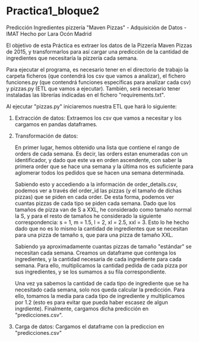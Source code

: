 # Practica1_bloque2

Predicción Ingredientes pizzería "Maven Pizzas" - Adquisición de Datos - IMAT
Hecho por Lara Ocón Madrid

El objetivo de esta Práctica es extraer los datos de la Pizzería Maven Pizzas de 2015, y transformarlos para así
cargar una predicción de la cantidad de ingredientes que necesitaría la pizzería cada semana.

Para ejecutar el programa, es necesario tener en el directorio de trabajo la carpeta ficheros (que contendrá los csv que vamos a analizar), el fichero funciones.py (que contendrá funciones específicas para analizar cada csv) y pizzas.py (ETL que vamos a ejecutar).
También, será necesario tener instaladas las librerías indicadas en el fichero "requirements.txt".

Al ejecutar "pizzas.py" iniciaremos nuestra ETL que hará lo siguiente:

1) Extracción de datos: Extraemos los csv que vamos a necesitar y los cargamos en pandas dataframes.

2) Transformación de datos:

    En primer lugar, hemos obtenido una lista que contiene el rango de orders de cada semana. Es decir, las orders estan enumeradas con un identificador, y dado que este va en orden ascendente, con saber la primera order que se hace una semana y la última nos es suficiente para aglomerar todos los pedidos que se hacen una semana determinada.

    Sabiendo esto y accediendo a la información de order_details.csv, podemos ver a través del order_id las pizzas (y el tamaño de dichas pizzas) que se piden en cada order. De esta forma, podemos ver cuantas pizzas de cada tipo se piden cada semana. Dado que los tamaños de pizza van de S a XXL, he considerado como tamaño normal la S, y para el resto de tamaños he considerado la siguiente correspondencia: s = 1, m = 1.5, l = 2, xl = 2.5, xxl = 3. Esto lo he hecho dado que no es lo mismo la cantidad de ingredientes que se necesitan para una pizza de tamaño s, que para una pizza de tamaño XXL.

    Sabiendo ya aproximadamente cuantas pizzas de tamaño "estándar" se necesitan cada semana. Creamos un dataframe que contenga los ingredientes, y la cantidad necesaria de cada ingrediente para cada semana. Para ello, multiplicamos la cantidad pedida de cada pizza por sus ingredientes, y se los sumamos a su fila correspondiente.

    Una vez ya sabemos la cantidad de cada tipo de ingrediente que se ha necesitado cada semana, solo nos queda calcular la predicción. Para ello, tomamos la media para cada tipo de ingrediente y multiplicamos por 1.2 (esto es para evitar que pueda haber escasez de algun ingrdiente). Finalmente, cargamos dicha predicción en "predicciones.csv".

3) Carga de datos: Cargamos el dataframe con la prediccion en "predicciones.csv"

